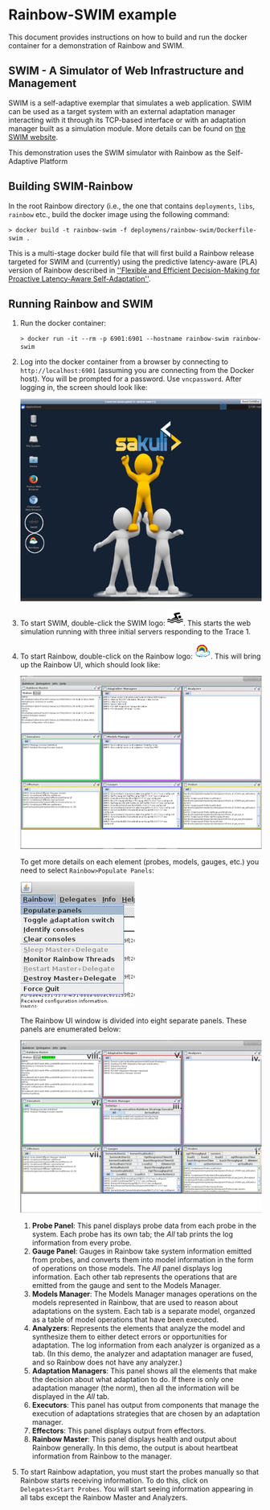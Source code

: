 # Rainbow-SWIM example

This document provides instructions on how to build and run the docker container for a demonstration of Rainbow and SWIM.

## SWIM -  A Simulator of Web Infrastructure and Management

SWIM is a self-adaptive exemplar that simulates a web application. SWIM can be used as a target system with an external adaptation manager interacting with it through its TCP-based interface or with an adaptation manager built as a simulation module. More details can be found on [the SWIM website](https://hub.docker.com/r/gabrielmoreno/swim). 

This demonstration uses the SWIM simulator with Rainbow as the Self-Adaptive Platform

## Building SWIM-Rainbow

In the root Rainbow directory (i.e., the one that contains `deployments`, `libs`, `rainbow` etc., build the docker image using the following command:

```
> docker build -t rainbow-swim -f deploymens/rainbow-swim/Dockerfile-swim .
```

This is a multi-stage docker build file that will first build a Rainbow release targeted for SWIM and (currently) using the predictive latency-aware (PLA) version of Rainbow described in [''Flexible and Efficient Decision-Making for Proactive Latency-Aware Self-Adaptation''](http://acme.able.cs.cmu.edu/pubs/show.php?id=544).

## Running Rainbow and SWIM

1. Run the docker container: 
   ```   
   > docker run -it --rm -p 6901:6901 --hostname rainbow-swim rainbow-swim
   ```
2. Log into the docker container from a browser by connecting to `http://localhost:6901` (assuming you are connecting from the Docker host). You will be prompted for a password. Use `vncpassword`. After logging in, the screen should look like:

   ![Rainbow SWIM desktop](images/swim-login-screen.png)

3. To start SWIM, double-click the SWIM logo: ![SWIM](SWIM.png). This starts the web simulation running with three initial servers responding to the Trace 1.

4. To start Rainbow, double-click on the Rainbow logo: ![Rainbow](rainbow.png). This will bring up the Rainbow UI, which should look like:

   ![Rainbow UI](images/rainbow-ui-1.png)

   To get more details on each element (probes, models, gauges, etc.) you need to select `Rainbow>Populate Panels`:

   ![Populatae Panels](images/rainbow-ui-2.png)

   The Rainbow UI window is divided into eight separate panels. These panels are enumerated below:

   ![Rainbow Panels](images/rainbow-ui-3.png)

   1. **Probe Panel**: This panel displays probe data from each probe in the system. Each probe has its own tab; the _All_ tab prints the log information from every probe.
   2. **Gauge Panel**: Gauges in Rainbow take system information emitted from probes, and converts them into model information in the form of operations on those models. The _All_ panel displays log information. Each other tab represents the operations that are emitted from the gauge and sent to the Models Manager.
   3. **Models Manager**: The Models Manager manages operations on the models represented in Rainbow, that are used to reason about adaptations on the system. Each tab is a separate model, organzed as a table of model operations that have been executed.
   4. **Analyzers**: Represents the elements that analyze the model and synthesize them to either detect errors or opportunities for adaptation. The log information from each analyzer is organized as a tab. (In this demo, the analyzer and adaptation manager are fused, and so Rainbow does not have any analyzer.)
   5. **Adaptation Managers**: This panel shows all the elements that make the decision about what adaptation to do. If there is only one adaptation manager (the norm), then all the information will be displayed in the _All_ tab.
   6. **Executors**: This panel has output from components that manage the execution of adaptations strategies that are chosen by an adaptation manager.
   7. **Effectors**: This panel displays output from effectors.
   8. **Rainbow Master**: This panel displays health and output about Rainbow generally. In this demo, the output is about heartbeat information from Rainbow to the manager.

5. To start Rainbow adaptation, you must start the probes manually so that Rainbow starts receiving information. To do this, click on `Delegates>Start Probes`. You will start seeing information appearing in all tabs except the Rainbow Master and Analyzers.

